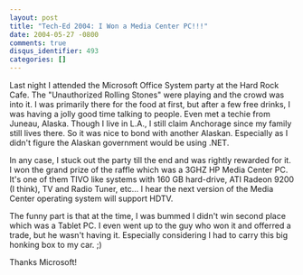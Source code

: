 ```yaml
---
layout: post
title: "Tech-Ed 2004: I Won a Media Center PC!!!"
date: 2004-05-27 -0800
comments: true
disqus_identifier: 493
categories: []
---
```

Last night I attended the Microsoft Office System party at the Hard Rock
Cafe. The "Unauthorized Rolling Stones" were playing and the crowd was
into it. I was primarily there for the food at first, but after a few
free drinks, I was having a jolly good time talking to people. Even met
a techie from Juneau, Alaska. Though I live in L.A., I still claim
Anchorage since my family still lives there. So it was nice to bond with
another Alaskan. Especially as I didn't figure the Alaskan government
would be using .NET.

In any case, I stuck out the party till the end and was rightly rewarded
for it. I won the grand prize of the raffle which was a 3GHZ HP Media
Center PC. It's one of them TIVO like systems with 160 GB hard-drive,
ATI Radeon 9200 (I think), TV and Radio Tuner, etc... I hear the next
version of the Media Center operating system will support HDTV.

The funny part is that at the time, I was bummed I didn't win second
place which was a Tablet PC. I even went up to the guy who won it and
offerred a trade, but he wasn't having it. Especially considering I had
to carry this big honking box to my car. ;)

Thanks Microsoft!

